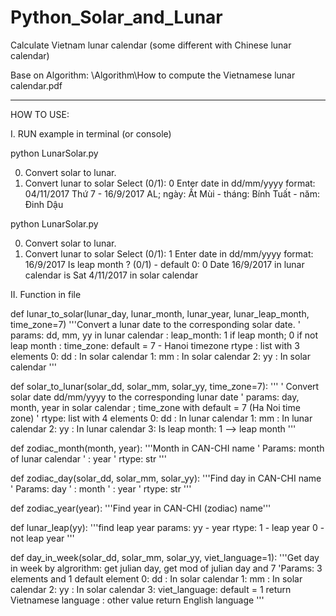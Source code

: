# Python_Solar_and_Lunar
Calculate Vietnam lunar calendar (some different with Chinese lunar calendar)

Base on Algorithm: \Algorithm\How to compute the Vietnamese lunar calendar.pdf

----------------------------------
HOW TO USE:

I. RUN example in terminal (or console)

python LunarSolar.py

0. Convert solar to lunar. 
1. Convert lunar to solar 
Select (0/1): 0
Enter date in dd/mm/yyyy format: 04/11/2017
Thứ 7 - 16/9/2017 AL; ngày: Ất Mùi - tháng: Bính Tuất - năm: Đinh Dậu

python LunarSolar.py

0. Convert solar to lunar. 
1. Convert lunar to solar 
Select (0/1): 1
Enter date in dd/mm/yyyy format: 16/9/2017
Is leap month ? (0/1) - default 0: 0
Date 16/9/2017 in lunar calendar is Sat 4/11/2017 in solar calendar

II. Function in file

def lunar_to_solar(lunar_day, lunar_month, lunar_year, lunar_leap_month, time_zone=7)
    '''Convert a lunar date to the corresponding solar date.
    ' params: dd, mm, yy in lunar calendar
            : leap_month: 1 if leap month; 0 if not leap month
            : time_zone: default = 7 - Hanoi timezone
     rtype  : list with 3 elements
            0: dd : In solar calendar
            1: mm : In solar calendar
            2: yy : In solar calendar
    '''

def solar_to_lunar(solar_dd, solar_mm, solar_yy, time_zone=7):
    '''
    ' Convert solar date dd/mm/yyyy to the corresponding lunar date
    ' params: day, month, year in solar calendar ;
             time_zone with default = 7 (Ha Noi time zone)
    ' rtype: list with 4 elements
            0: dd : In lunar calendar
            1: mm : In lunar calendar
            2: yy : In lunar calendar
            3: Is leap month: 1 --> leap month
    '''


def zodiac_month(month, year):
    '''Month in CAN-CHI name
    '  Params: month of lunar calendar
    '        : year
    '  rtype: str
    '''

def zodiac_day(solar_dd, solar_mm, solar_yy):
    '''Find day in CAN-CHI name
    '  Params: day
    '        : month
    '        : year
    '  rtype: str
    '''

def zodiac_year(year):
    '''Find year in CAN-CHI (zodiac) name'''

def lunar_leap(yy):
    '''find leap year
    params: yy - year
    rtype: 1 - leap year
           0 - not leap year
    '''

def day_in_week(solar_dd, solar_mm, solar_yy, viet_language=1):
    '''Get day in week by algrorithm: get julian day, get mod of julian day and 7
    'Params: 3 elements and 1 default element
            0: dd : In solar calendar
            1: mm : In solar calendar
            2: yy : In solar calendar
            3: viet_language: default = 1 return Vietnamese language
                            : other value return English language
    '''


